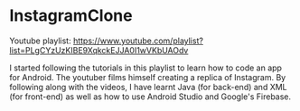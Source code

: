 # InstagramClone

Youtube playlist: https://www.youtube.com/playlist?list=PLgCYzUzKIBE9XqkckEJJA0I1wVKbUAOdv

I started following the tutorials in this playlist to learn how to code an app for Android. The youtuber films himself creating a replica of Instagram. By following along with the videos, I have learnt Java (for back-end) and XML (for front-end) as well as how to use Android Studio and Google's Firebase.


